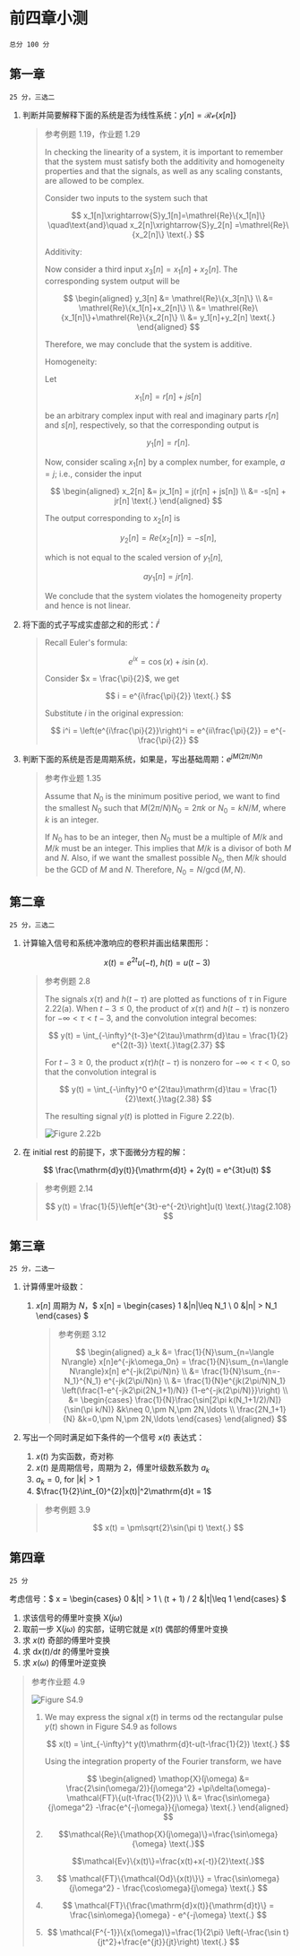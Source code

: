 # 前四章小测

```{note}
总分 100 分
```

## 第一章

```{note}
25 分，三选二
```

1. 判断并简要解释下面的系统是否为线性系统：$y[n] = \mathcal{Re}\{x[n]\}$
   > 参考例题 1.19，作业题 1.29
   >
   > In checking the linearity of a system, it is
   > important to remember that the system must
   > satisfy both the additivity and homogeneity
   > properties and that the signals, as well as
   > any scaling constants, are allowed to be complex.
   >
   > Consider two inputs to the system such that
   >
   > $$
     x_1[n]\xrightarrow{S}y_1[n]=\mathrel{Re}\{x_1[n]\}
     \quad\text{and}\quad x_2[n]\xrightarrow{S}y_2[n]
     =\mathrel{Re}\{x_2[n]\}
     \text{.}
     $$
   >
   > Additivity:
   >
   > Now consider a third input $x_3[n]=x_1[n]+x_2[n]$.
   > The corresponding system output will be
   >
   > $$
     \begin{aligned}
     y_3[n] &= \mathrel{Re}\{x_3[n]\} \\
     &= \mathrel{Re}\{x_1[n]+x_2[n]\} \\
     &= \mathrel{Re}\{x_1[n]\}+\mathrel{Re}\{x_2[n]\} \\
     &= y_1[n]+y_2[n]
     \text{.}
     \end{aligned}
     $$
   >
   > Therefore, we may conclude that the system is additive.
   >
   > Homogeneity:
   >
   > Let
   >
   > $$
     x_1[n] = r[n] + js[n]
     $$
   >
   > be an arbitrary complex input with real and imaginary
   > parts $r[n]$ and $s[n]$, respectively, so that the
   > corresponding output is
   >
   > $$
     y_1[n] = r[n]
     \text{.}
     $$
   >
   > Now, consider scaling $x_1[n]$ by a complex number,
   > for example, $a = j$; i.e., consider the input
   >
   > $$
     \begin{aligned}
     x_2[n] &= jx_1[n] = j(r[n] + js[n]) \\
     &= -s[n] + jr[n]
     \text{.}
     \end{aligned} 
     $$
   >
   > The output corresponding to $x_2[n]$ is
   >
   > $$
     y_2[n] = \mathrel{Re}\{x_2[n]\} = -s[n]
     \text{,}
     $$
   >
   > which is not equal to the scaled version of
   > $y_1[n]$,
   >
   > $$
     ay_1[n] = jr[n]
     \text{.}
     $$
   >
   > We conclude that the system violates the
   > homogeneity property and hence is not linear.
1. 将下面的式子写成实虚部之和的形式：$i^i$
   > Recall Euler's formula:
   > 
   > $$
     e^{ix} = \cos(x) + i\sin(x)
     \text{.}
     $$
   >
   > Consider $x = \frac{\pi}{2}$, we get
   >
   > $$
     i = e^{i\frac{\pi}{2}}
     \text{.}
     $$
   >
   > Substitute $i$ in the original expression:
   >
   > $$
     i^i = \left(e^{i\frac{\pi}{2}}\right)^i
     = e^{ii\frac{\pi}{2}} = e^{-\frac{\pi}{2}}
     $$
1. 判断下面的系统是否是周期系统，如果是，写出基础周期：$e^{jM(2\pi/N)n}$
   > 参考作业题 1.35
   >
   > Assume that $N_0$ is the minimum positive period, we want
   > to find the smallest $N_0$ such that $M(2\pi/N)N_0=2\pi k$
   > or $N_0=kN/M$, where $k$ is an integer.
   >
   > If $N_0$ has to be an integer, then $N_0$ must be a multiple
   > of $M/k$ and $M/k$ must be an integer. This implies that
   > $M/k$ is a divisor of both $M$ and $N$. Also, if we want the
   > smallest possible $N_0$, then $M/k$ should be the GCD of
   > $M$ and $N$. Therefore, $N_0 = N/\operatorname{gcd}(M, N)$.

## 第二章

```{note}
25 分，三选二
```

1. 计算输入信号和系统冲激响应的卷积并画出结果图形：

   $$
      x(t) = e^{2t}u(-t)\text{, }
      h(t) = u(t - 3)
   $$

   > 参考例题 2.8
   >
   > The signals $x(\tau)$ and $h(t-\tau)$ are plotted as functions
   > of $\tau$ in Figure 2.22(a). When $t-3\leq0$, the product of
   > $x(\tau)$ and $h(t-\tau)$ is nonzero for $-\infty<\tau<t-3$,
   > and the convolution integral becomes:
   >
   > $$
     y(t) = \int_{-\infty}^{t-3}e^{2\tau}\mathrm{d}\tau
     = \frac{1}{2} e^{2(t-3)}
     \text{.}\tag{2.37}
     $$
   >
   > For $t-3\geq0$, the product $x(\tau)h(t-\tau)$ is nonzero
   > for $-\infty<\tau<0$, so that the convolution integral is
   >
   > $$
     y(t) = \int_{-\infty}^0 e^{2\tau}\mathrm{d}\tau
     = \frac{1}{2}\text{.}\tag{2.38}
     $$
   >
   > The resulting signal $y(t)$ is plotted in Figure 2.22(b).
   >
   > ![Figure 2.22b](assets/2-8a.jpg)

2. 在 initial rest 的前提下，求下面微分方程的解：

   $$
      \frac{\mathrm{d}y(t)}{\mathrm{d}t} + 2y(t)
      = e^{3t}u(t)
   $$

   > 参考例题 2.14
   >
   > $$
     y(t) = \frac{1}{5}\left[e^{3t}-e^{-2t}\right]u(t)
     \text{.}\tag{2.108}
     $$

## 第三章

```{note}
25 分，二选一
```

1. 计算傅里叶级数：
   1. $x[n]$ 周期为 $N$，$
         x[n] = \begin{cases}
            1 &|n|\leq N_1 \\
            0 &|n| > N_1    
         \end{cases}
   $
      > 参考例题 3.12
      >
      > $$
        \begin{aligned}
        a_k &= \frac{1}{N}\sum_{n=\langle N\rangle}
        x[n]e^{-jk\omega_0n}
        = \frac{1}{N}\sum_{n=\langle N\rangle}x[n]
        e^{-jk(2\pi/N)n} \\
        &= \frac{1}{N}\sum_{n=-N_1}^{N_1}
        e^{-jk(2\pi/N)n} \\
        &= \frac{1}{N}e^{jk(2\pi/N)N_1}
        \left(\frac{1-e^{-jk2\pi(2N_1+1)/N}}
        {1-e^{-jk(2\pi/N)}}\right) \\
        &= \begin{cases}
        \frac{1}{N}\frac{\sin[2\pi k(N_1+1/2)/N]}
        {\sin(\pi k/N)}
        &k\neq 0,\pm N,\pm 2N,\ldots \\
        \frac{2N_1+1}{N}
        &k=0,\pm N,\pm 2N,\ldots
        \end{cases}
        \end{aligned}
        $$


1. 写出一个同时满足如下条件的一个信号 $x(t)$ 表达式：
   1. $x(t)$ 为实函数，奇对称
   1. $x(t)$ 是周期信号，周期为 $2$，傅里叶级数系数为 $a_k$
   1. $a_k = 0\text{, for }|k|>1$
   1. $\frac{1}{2}\int_{0}^{2}|x(t)|^2\mathrm{d}t = 1$

   > 参考例题 3.9
   >
   > $$
     x(t) = \pm\sqrt{2}\sin(\pi t)
     \text{.}
     $$

## 第四章

```{note}
25 分
```

考虑信号：$
x =
\begin{cases}
   0 &|t| > 1 \\
   (t + 1) / 2 &|t|\leq 1
\end{cases}
$

1. 求该信号的傅里叶变换 $\mathop{X}(j\omega)$
1. 取前一步 $\mathop{X}(j\omega)$ 的实部，证明它就是 $x(t)$ 偶部的傅里叶变换
1. 求 $x(t)$ 奇部的傅里叶变换
1. 求 $\mathrm{d}x(t)/\mathrm{d}t$ 的傅里叶变换
1. 求 $x(\omega)$ 的傅里叶逆变换

> 参考作业题 4.9
>
> ![Figure S4.9](assets/4-9a.jpg)
>
> 1.
>    We may express the signal $x(t)$ in terms od the rectangular
>    pulse $y(t)$ shown in Figure S4.9 as follows
>
>    $$
     x(t) = \int_{-\infty}^t y(t)\mathrm{d}t-u(t-\frac{1}{2})
     \text{.}
     $$
>
>    Using the integration property of the Fourier transform, we have
>
>    $$
     \begin{aligned}
     \mathop{X}(j\omega) &= \frac{2\sin(\omega/2)}{j\omega^2}
     +\pi\delta(\omega)-\mathcal{FT}\{u(t-\frac{1}{2})\} \\
     &= \frac{\sin\omega}{j\omega^2}
     -\frac{e^{-j\omega}}{j\omega}
     \text{.}
     \end{aligned}
     $$
>
> 2.
>    $$\mathcal{Re}\{\mathop{X}(j\omega)\}=\frac{\sin\omega}{\omega}
     \text{.}$$
>    
>    $$\mathcal{Ev}\{x(t)\}=\frac{x(t)+x(-t)}{2}\text{.}$$
> 3.
>    $$
     \mathcal{FT}\{\mathcal{Od}\{x(t)\}\} =
     \frac{\sin\omega}{j\omega^2} - \frac{\cos\omega}{j\omega}
     \text{.}
     $$
> 4.
>    $$
     \mathcal{FT}\{\frac{\mathrm{d}x(t)}{\mathrm{d}t}\} =
     \frac{\sin\omega}{\omega} - e^{-j\omega}
     \text{.}
     $$
> 5.
>    $$
     \mathcal{F^{-1}}\{x(\omega)\}=\frac{1}{2\pi}
     \left(-\frac{\sin t}{jt^2}+\frac{e^{jt}}{jt}\right)
     \text{.}
     $$
